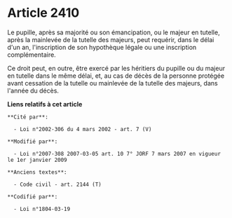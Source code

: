 # Article 2410

Le pupille, après sa majorité ou son émancipation, ou le majeur en tutelle, après la mainlevée de la tutelle des majeurs,
peut requérir, dans le délai d'un an, l'inscription de son hypothèque légale ou une inscription complémentaire.

Ce droit peut, en outre, être exercé par les héritiers du pupille ou du majeur en tutelle dans le même délai, et, au cas de
décès de la personne protégée avant cessation de la tutelle ou mainlevée de la tutelle des majeurs, dans l'année du décès.

**Liens relatifs à cet article**

	**Cité par**:

	  - Loi n°2002-306 du 4 mars 2002 - art. 7 (V)

	**Modifié par**:

	  - Loi n°2007-308 2007-03-05 art. 10 7° JORF 7 mars 2007 en vigueur le 1er janvier 2009

	**Anciens textes**:

	  - Code civil - art. 2144 (T)

	**Codifié par**:

	  - Loi n°1804-03-19

